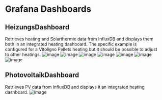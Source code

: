 # Grafana Dashboards

## HeizungsDashboard
Retrieves heating and Solarthermie data from InfluxDB and displays them both in an integrated heating dashboard.
The specific example is configured for a Vitoligno Pellets heating but it should be possible to adjust to other heatings.
![image](https://user-images.githubusercontent.com/13353725/180777441-39321a97-49d0-4643-a4c5-829befc5e2f2.png)
![image](https://user-images.githubusercontent.com/13353725/180777591-e3c4b1a8-397f-40c9-917e-6ac83ea4b0ff.png)
![image](https://user-images.githubusercontent.com/13353725/180777719-602039d8-6b20-4748-896d-7324b9dd4038.png)
![image](https://user-images.githubusercontent.com/13353725/180777812-778db795-9a60-4384-90d8-ad59a61651bb.png)
![image](https://user-images.githubusercontent.com/13353725/180777884-298fd200-8e19-4e9a-93bb-0d952c2cc6d9.png)
![image](https://user-images.githubusercontent.com/13353725/180778013-fc2fc8bc-a5e5-4dde-b0a8-1e88bc7e3ace.png)
![image](https://user-images.githubusercontent.com/13353725/180778065-5d047d5a-e50a-485c-9d0b-1c9ff0bde859.png)


## PhotovoltaikDashboard
Retrieves PV data from InfluxDB and displays it an integrated heating dashboard.
![image](https://user-images.githubusercontent.com/13353725/180774991-a96eb650-9576-4eaa-a2c3-5dacfac95d37.png)
